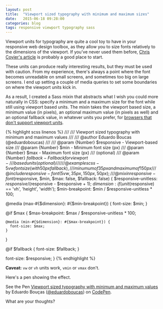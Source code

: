 ```yaml
---
layout: post
title:  "Viewport sized typography with minimum and maximum sizes"
date:   2015-06-18 09:28:00
categories: blog
tags: responsive viewport typography sass
---
```

Viewport units for typography are quite a cool toy to have in your responsive web design toolbox, as they allow you to size fonts relatively to the dimensions of the viewport.<!--more--> If you've never used them before, [Chris Coyier's article](https://css-tricks.com/viewport-sized-typography/) is probably a good place to start.

These units can produce really interesting results, but they must be used with caution. From my experience, there's always a point where the font becomes unreadable on small screens, and sometimes too big on large screens. I end up setting a couple of media queries to set some boundaries on where the viewport units kick in.

As a result, I created a Sass mixin that abstracts what I wish you could more naturally in CSS: specify a minimum and a maximum size for the font while still using viewport based units. The mixin takes the viewport based size, a minimum value (in pixels), an optional maximum value (in pixels as well) and an optional fallback value, in whatever units you prefer, for [browsers that don't support viewport units](http://caniuse.com/#feat=viewport-units).

{% highlight scss linenos %}
///
/// Viewport sized typography with minimum and maximum values
///
/// @author Eduardo Boucas (@eduardoboucas)
///
/// @param {Number}   $responsive  - Viewport-based size
/// @param {Number}   $min         - Minimum font size (px)
/// @param {Number}   $max         - Maximum font size (px)
///                                  (optional)
/// @param {Number}   $fallback    - Fallback for viewport-
///                                  based units (optional)
///
/// @example scss - 5vw font size (with 50px fallback), 
///                 minumum of 35px and maximum of 150px
///  @include responsive-font(5vw, 35px, 150px, 50px);
///
@mixin responsive-font($responsive, $min, $max: false, $fallback: false) {
  $responsive-unitless: $responsive / ($responsive - $responsive + 1);
  $dimension: if(unit($responsive) == 'vh', 'height', 'width');
  $min-breakpoint: $min / $responsive-unitless * 100;
  
  @media (max-#{$dimension}: #{$min-breakpoint}) {
    font-size: $min;
  }
  
  @if $max {
    $max-breakpoint: $max / $responsive-unitless * 100;
    
    @media (min-#{$dimension}: #{$max-breakpoint}) {
      font-size: $max;
    }
  }
  
  @if $fallback {
    font-size: $fallback;
  }
  
  font-size: $responsive;
}
{% endhighlight %}

**Caveat:** `vw` or `vh` units work, `vmin` or `vmax` don't.

Here's a pen showing the effect.

<p data-height="268" data-theme-id="0" data-slug-hash="YXxmwv" data-default-tab="result" data-user="eduardoboucas" class='codepen'>See the Pen <a href='http://codepen.io/eduardoboucas/pen/YXxmwv/'>Viewport sized typography with minimum and maximum values</a> by Eduardo Bouças (<a href='http://codepen.io/eduardoboucas'>@eduardoboucas</a>) on <a href='http://codepen.io'>CodePen</a>.</p>
<script async src="//assets.codepen.io/assets/embed/ei.js"></script>

What are your thoughts?<!--tomb-->
